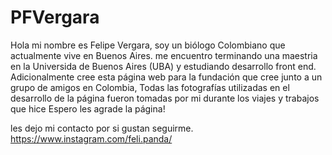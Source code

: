 # PFVergara
Hola mi nombre es Felipe Vergara, soy un biólogo Colombiano que actualmente vive en Buenos Aires.
me encuentro terminando una maestria en la Universida de Buenos Aires (UBA) y estudiando desarrollo front end.
Adicionalmente cree esta página web para la fundación que cree junto a un grupo de amigos en Colombia,
Todas las fotografías utilizadas en el desarrollo de la página fueron tomadas por mi durante los viajes y trabajos que hice
Espero les agrade la página!

les dejo mi contacto por si gustan seguirme.
https://www.instagram.com/feli.panda/
